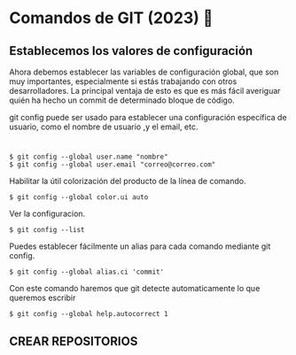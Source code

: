 # Comandos de GIT (2023) 🚀

## Establecemos los valores de configuración

Ahora debemos establecer las variables de configuración global, que son muy importantes, especialmente si estás trabajando con otros desarrolladores. La principal ventaja de esto es que es más fácil averiguar quién ha hecho un commit de determinado bloque de código.

git config puede ser usado para establecer una configuración específica de usuario, como el nombre de usuario ,y el email, etc.
#
```
$ git config --global user.name "nombre"          
$ git config --global user.email "correo@correo.com" 
```

Habilitar la útil colorización del producto de la línea de comando.

```
$ git config --global color.ui auto

```
Ver la configuracion.
```
$ git config --list

```
Puedes establecer fácilmente un alias para cada comando mediante git config.
```
$ git config --global alias.ci 'commit'

```
Con este comando haremos que git detecte automaticamente lo que queremos escribir

```
$ git config --global help.autocorrect 1
```

## CREAR REPOSITORIOS
